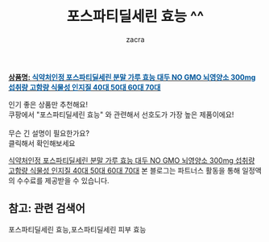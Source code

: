 ﻿---
layout: post
title:  "포스파티딜세린 효능 ^^"
author: zacra
categories: [ 아이템 ]
tags: [포스파티딜세린 효능,포스파티딜세린 피부 효능]
image: https://static.coupangcdn.com/image/vendor_inventory/ce96/8b0e568f5e76875030466b02c3bbee0306c7f12a2e81c4bcb6bbb08abf22.jpg 
description: "쿠팡에서 포스파티딜세린 효능 관련 키워드로 가장 고객 선호도가 높은 제품이랍니다."
rating: 4.5
---

<a href="https://link.coupang.com/re/AFFSDP?lptag=AF8407795&pageKey=4952202412&itemId=6544749244&vendorItemId=73838819049&traceid=V0-153-42b0043e78ab91e0"><b>상품명: <font color='#01579B'>식약처인정 포스파티딜세린 분말 가루 효능 대두 NO GMO 뇌영양소 300mg 섭취량 고함량 식물성 인지질 40대 50대 60대 70대</font></b></a>

인기 좋은 상품만 추천해요!<br/>
쿠팡에서 "포스파티딜세린 효능" 와 관련해서 선호도가 가장 높은 제품이에요!<br/><br/>
무슨 긴 설명이 필요한가요?  
클릭해서 확인해보세요


<a href="https://link.coupang.com/re/AFFSDP?lptag=AF8407795&pageKey=4952202412&itemId=6544749244&vendorItemId=73838819049&traceid=V0-153-42b0043e78ab91e0">식약처인정 포스파티딜세린 분말 가루 효능 대두 NO GMO 뇌영양소 300mg 섭취량 고함량 식물성 인지질 40대 50대 60대 70대</a>
본 블로그는 파트너스 활동을 통해 일정액의 수수료를 제공받을 수 있습니다.

## 참고: 관련 검색어    
포스파티딜세린 효능,포스파티딜세린 피부 효능